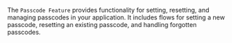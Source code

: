 The `Passcode Feature` provides functionality for setting, resetting, and managing passcodes in your application. It includes flows for setting a new passcode, resetting an existing passcode, and handling forgotten passcodes.